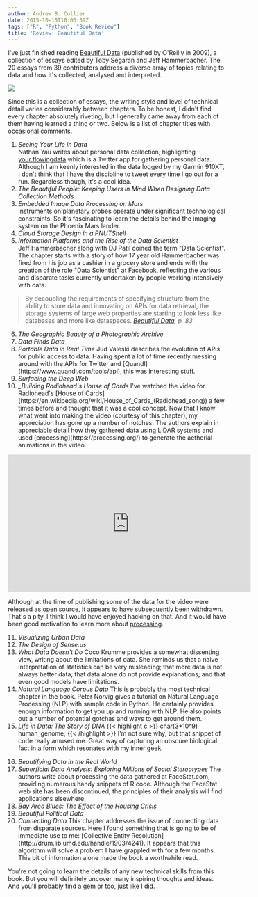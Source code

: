 ```yaml
---
author: Andrew B. Collier
date: 2015-10-15T16:00:39Z
tags: ["R", "Python", "Book Review"]
title: 'Review: Beautiful Data'
---
```


<!--more-->

I've just finished reading [Beautiful Data](http://shop.oreilly.com/product/9780596157128.do) (published by O'Reilly in 2009), a collection of essays edited by Toby Segaran and Jeff Hammerbacher. The 20 essays from 39 contributors address a diverse array of topics relating to data and how it's collected, analysed and interpreted.

<img src="/img/2015/09/beautiful-data-cover.png">

Since this is a collection of essays, the writing style and level of technical detail varies considerably between chapters. To be honest, I didn't find every chapter absolutely riveting, but I generally came away from each of them having learned a thing or two. Below is a list of chapter titles with occasional comments.

1. _Seeing Your Life in Data_   
Nathan Yau writes about personal data collection, highlighting [your.flowingdata](http://your.flowingdata.com/) which is a Twitter app for gathering personal data. Although I am keenly interested in the data logged by my Garmin 910XT, I don't think that I have the discipline to tweet every time I go out for a run. Regardless though, it's a cool idea.
2. _The Beautiful People: Keeping Users in Mind When Designing Data Collection Methods_ 
3. _Embedded Image Data Processing on Mars_   
Instruments on planetary probes operate under significant technological constraints. So it's fascinating to learn the details behind the imaging system on the Phoenix Mars lander.
4. _Cloud Storage Design in a PNUTShell_ 
5. _Information Platforms and the Rise of the Data Scientist_   
Jeff Hammerbacher along with DJ Patil coined the term "Data Scientist". The chapter starts with a story of how 17 year old Hammerbacher was fired from his job as a cashier in a grocery store and ends with the creation of the role "Data Scientist" at Facebook, reflecting the various and disparate tasks currently undertaken by people working intensively with data.
<blockquote>
By decoupling the requirements of specifying structure from the ability to store data and innovating on APIs for data retrieval, the storage systems of large web properties are starting to look less like databases and more like dataspaces.
<cite><a href="http://shop.oreilly.com/product/9780596157128.do">Beautiful Data</a>, p. 83</cite> 
</blockquote>

<ol>
	<li value="6"><em>The Geographic Beauty of a Photographic Archive</em>
	<li> <em>Data Finds Data_ </em>
	<li> <em>Portable Data in Real Time</em>
Jud Valeski describes the evolution of APIs for public access to data. Having spent a lot of time recently messing around with the APIs for Twitter and [Quandl](https://www.quandl.com/tools/api), this was interesting stuff.
	<li> <em>Surfacing the Deep Web</em>
	<li> <em>_Building Radiohead's House of Cards</em>
I've watched the video for Radiohead's [House of Cards](https://en.wikipedia.org/wiki/House_of_Cards_(Radiohead_song)) a few times before and thought that it was a cool concept. Now that I know what went into making the video (courtesy of this chapter), my appreciation has gone up a number of notches. The authors explain in appreciable detail how they gathered data using LIDAR systems and used [processing](https://processing.org/) to generate the aetherial animations in the video.
</ol>

<iframe width="560" height="315" src="https://www.youtube.com/embed/8nTFjVm9sTQ" frameborder="0" allowfullscreen></iframe>

Although at the time of publishing some of the data for the video were released as open source, it appears to have subsequently been withdrawn. That's a pity. I think I would have enjoyed hacking on that. And it would have been good motivation to learn more about [processing](https://processing.org/).

<ol>
	<li value="11"><em>Visualizing Urban Data</em>
	<li> <em>The Design of Sense.us</em>
	<li> <em>What Data Doesn't Do</em>  
Coco Krumme provides a somewhat dissenting view, writing about the limitations of data. She reminds us that a naive interpretation of statistics can be very misleading; that more data is not always better data; that data alone do not provide explanations; and that even good models have limitations.
	<li> <em>Natural Language Corpus Data</em> 
This is probably the most technical chapter in the book. Peter Norvig gives a tutorial on Natural Language Processing (NLP) with sample code in Python. He certainly provides enough information to get you up and running with NLP. He also points out a number of potential gotchas and ways to get around them. 
	<li> <em>Life in Data: The Story of DNA</em>
{{< highlight c >}}
char(3*10^9) human_genome;
{{< /highlight >}}
I'm not sure why, but that snippet of code really amused me. Great way of capturing an obscure biological fact in a form which resonates with my inner geek.
</ol>

<ol>
	<li value="16"><em>Beautifying Data in the Real World</em>
	<li> <em>Superficial Data Analysis: Exploring Millions of Social Stereotypes</em>  
The authors write about processing the data gathered at FaceStat.com, providing numerous handy snippets of R code. Although the FaceStat web site has been discontinued, the principles of their analysis will find applications elsewhere.
	<li> <em>Bay Area Blues: The Effect of the Housing Crisis</em>
	<li> <em>Beautiful Political Data</em>
	<li> <em>Connecting Data</em>
This chapter addresses the issue of connecting data from disparate sources. Here I found something that is going to be of immediate use to me: [Collective Entity Resolution](http://drum.lib.umd.edu/handle/1903/4241). It appears that this algorithm will solve a problem I have grappled with for a few months. This bit of information alone made the book a worthwhile read.
</ol>

You're not going to learn the details of any new technical skills from this book. But you will definitely uncover many inspiring thoughts and ideas. And you'll probably find a gem or too, just like I did.
